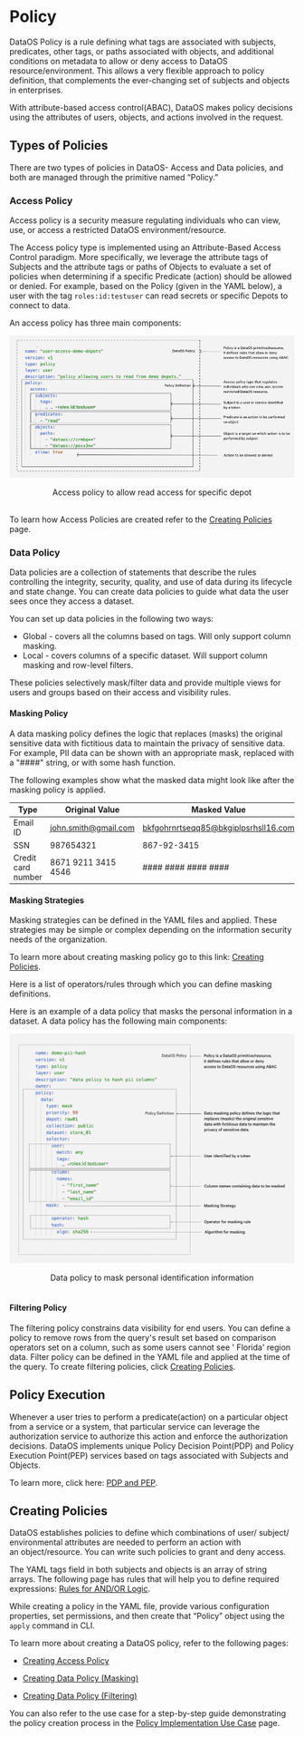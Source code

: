# Policy

DataOS Policy is a rule defining what tags are associated with subjects, predicates, other tags, or paths associated with objects, and additional conditions on metadata to allow or deny access to DataOS resource/environment. This allows a very flexible approach to policy definition, that complements the ever-changing set of subjects and objects in enterprises.

With attribute-based access control(ABAC), DataOS makes policy decisions using the attributes of users, objects, and actions involved in the request. 

## Types of Policies

There are two types of policies in DataOS- Access and Data policies, and both are managed through the primitive named “Policy.”

### Access Policy

Access policy is a security measure regulating individuals who can view, use, or access a restricted DataOS environment/resource.

The Access policy type is implemented using an Attribute-Based Access Control paradigm. More specifically, we leverage the attribute tags of Subjects and the attribute tags or paths of Objects to evaluate a set of policies when determining if a specific Predicate (action) should be allowed or denied. For example, based on the Policy (given in the YAML below), a user with the tag `roles:id:testuser` can read secrets or specific Depots to connect to data.

An access policy has three main components:

<center>

![Access policy to allow read access for specific depot](./MicrosoftTeams-image_(111).png)

</center>

<figcaption align = "center">Access policy to allow read access for specific depot</figcaption>

<br>

To learn how Access Policies are created refer to the [Creating Policies](./Policy.md) page. 

### Data Policy

Data policies are a collection of statements that describe the rules controlling the integrity, security, quality, and use of data during its lifecycle and state change. You can create data policies to guide what data the user sees once they access a dataset.

You can set up data policies in the following two ways:

- Global - covers all the columns based on tags. Will only support column masking.
- Local - covers columns of a specific dataset. Will support column masking and row-level filters.

These policies selectively mask/filter data and provide multiple views for users and groups based on their access and visibility rules.

#### Masking Policy

A data masking policy defines the logic that replaces (masks) the original sensitive data with fictitious data to maintain the privacy of sensitive data. For example, PII data can be shown with an appropriate mask, replaced with a "####" string, or with some hash function.

The following examples show what the masked data might look like after the masking policy is applied.

| Type | Original Value | Masked Value |
| --- | --- | --- |
| Email ID | john.smith@gmail.com | bkfgohrnrtseqq85@bkgiplpsrhsll16.com |
| SSN | 987654321 | 867-92-3415 |
| Credit card number | 8671 9211 3415 4546 | #### #### #### #### |

#### Masking Strategies

Masking strategies can be defined in the YAML files and applied. These strategies may be simple or complex depending on the information security needs of the organization. 

To learn more about creating masking policy go to this link: [Creating Policies](./Policy.md). 

Here is a list of operators/rules through which you can define masking definitions.

Here is an example of a data policy that masks the personal information in a dataset. A data policy has the following main components:

<center>


![Data policy to mask personal identification information](./MicrosoftTeams-image_(110).png)

</center>

<figcaption align = "center">Data policy to mask personal identification information</figcaption>
<br>

#### Filtering Policy

The filtering policy constrains data visibility for end users. You can define a policy to remove rows from the query's result set based on comparison operators set on a column, such as some users cannot see ' Florida' region data. Filter policy can be defined in the YAML file and applied at the time of the query. To create filtering policies, click [Creating Policies](./Policy.md).

## Policy Execution

Whenever a user tries to perform a predicate(action) on a particular object from a service or a system, that particular service can leverage the authorization service to authorize this action and enforce the authorization decisions. DataOS implements unique Policy Decision Point(PDP) and Policy Execution Point(PEP) services based on tags associated with Subjects and Objects. 

To learn more, click here:
[PDP and PEP](./PDP%20and%20PEP/PDP%20and%20PEP.md).

## Creating Policies

DataOS establishes policies to define which combinations of user/ subject/ environmental attributes are needed to perform an action with an object/resource. You can write such policies to grant and deny access.

The YAML tags field in both subjects and objects is an array of string arrays. The following page has rules that will help you to define required expressions:
[Rules for AND/OR Logic](./Rules%20for%20AND%20OR%20Logic.md).

While creating a policy in the YAML file, provide various configuration properties, set permissions, and then create that “Policy” object using the `apply` command in CLI.

To learn more about creating a DataOS policy, refer to the following pages:

- [Creating Access Policy](./Creating%20Access%20Policy.md)

- [Creating Data Policy (Masking)](./Creating%20Data%20Policy%20(Masking).md)

- [Creating Data Policy (Filtering)](./Creating%20Data%20Policy%20(Filtering).md)

You can also refer to the use case for a step-by-step guide demonstrating the policy creation process in the
[Policy Implementation Use Case](./Policy%20Implementation%20Use%20Case/Policy%20Implementation%20Use%20Case.md) page.
